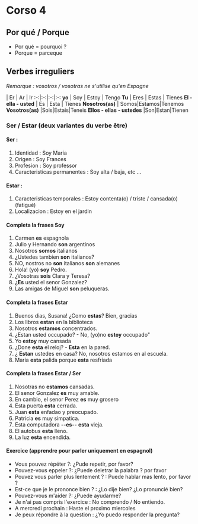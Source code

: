 # Corso 4
## Por qué / Porque
 - Por qué = pourquoi ?
 - Porque = parceque

## Verbes irreguliers

*Remarque : vosotros / vosotras ne s'utilise qu'en Espagne*

 | Er | Ar | Ir
:-:|:-:|:-:|:-:
**yo** | Soy | Estoy | Tengo
**Tu** | Eres | Estas | Tienes
**El - ella - usted** | Es | Esta | Tienes
**Nosotros(as)** | Somos|Estamos|Tenemos
**Vosotros(as)** |Sois|Estais|Teneis
**Ellos - ellas - ustedes** |Son|Estan|Tienen

### Ser / Estar (deux variantes du verbe être)
#### Ser :
 1. Identidad : Soy Maria
 2. Origen : Soy Frances
 3. Profesion : Soy professor
 4. Caracteristicas permanentes : Soy alta / baja, etc ...

#### Estar :
 1. Caracteristicas temporales : Estoy contenta(o) / triste / cansada(o) (fatigué)
 2. Localizacion : Estoy en el jardin

#### Completa la frases Soy
1. Carmen **es** espagnola
2. Julio y Hernando **son** argentinos
3. Nosotros **somos** italianos
4. ¿Ustedes tambien **son** italianos?
5. NO, nostros no **son** italianos **son** alemanes
6. Hola! (yo) **soy** Pedro.
7. ¿Vosotras **sois** Clara y Teresa?
8. ¿**Es** usted el senor Gonzalez?
9. Las amigas de Miguel **son** peluqueras.

#### Completa la frases Estar
1. Buenos dias, Susana! ¿Como **estas**? Bien, gracias
2. Los libros **estan** en la biblioteca
3. Nosotros **estamos** concentrados.
4. ¿Estan usted occupado? - No, (yo)no **estoy** occupado"
5. Yo **estoy** muy cansada
6. ¿Done **esta** el reloj? - **Esta** en la pared.
7. ¿ **Estan** ustedes en casa? No, nosotros estamos en al escuela.
8. Maria **esta** palida porque **esta** resfriada

#### Completa la frases Estar / Ser
1. Nosotras no **estamos** cansadas.
2. El senor Gonzalez **es** muy amable.
3. En cambio, el senor Perez **es** muy grosero
4. Esta puerta **esta** cerrada.
5. Juan **esta** enfadao y preocupado.
6. Patricia **es** muy simpatica.
7. Esta computadora **--es--** **esta** vieja.
8. El autobus **esta** lleno.
9. La luz **esta** encendida.

#### Exercice (apprendre pour parler uniquement en espagnol)
- Vous pouvez répéter ?: ¿Pude repetir, por favor?
- Pouvez-vous eppeler ?: ¿Puede deletrar la palabra ? por favor
- Pouvez vous parler plus lentement ? : Puede hablar mas lento, por favor ?
- Est-ce que je le prononce bien ? : ¿Lo dije bien? ¿Lo pronuncié bien?
- Pouvez-vous m'aider ?: ¿Puede ayudarme?
- Je n'ai pas compris l'exercice : No comprendo / No entiendo.
- A mercredi prochain : Haste el proximo miercoles
- Je peux répondre à la question : ¿Yo puedo responder la pregunta?
